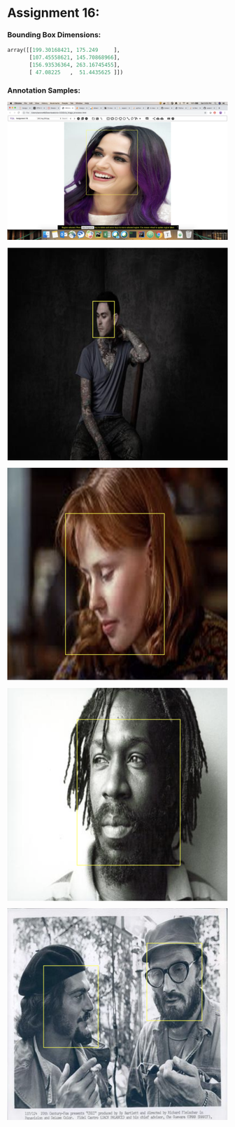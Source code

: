 # Assignment 16:

### Bounding Box Dimensions:

```python
array([[199.30168421, 175.249     ],
       [107.45558621, 145.70868966],
       [156.93536364, 263.16745455],
       [ 47.08225   ,  51.4435625 ]])
```

### Annotation Samples:

![](https://github.com/sukant16/DS_utils/blob/master/EVA/Assignment%2016/Snapshot.png?raw=true)

![](https://github.com/sukant16/DS_utils/blob/master/EVA/Assignment%2016/Snapshot1.png?raw=true)

![](https://github.com/sukant16/DS_utils/blob/master/EVA/Assignment%2016/Snapshot3.png?raw=true)

![](https://github.com/sukant16/DS_utils/blob/master/EVA/Assignment%2016/Snapshot2.png?raw=true)

![](https://github.com/sukant16/DS_utils/blob/master/EVA/Assignment%2016/Snapshot4.png?raw=true)

